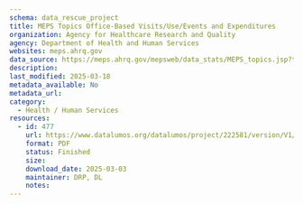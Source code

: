 ```yaml
---
schema: data_rescue_project 
title: MEPS Topics Office-Based Visits/Use/Events and Expenditures
organization: Agency for Healthcare Research and Quality
agency: Department of Health and Human Services
websites: meps.ahrq.gov
data_source: https://meps.ahrq.gov/mepsweb/data_stats/MEPS_topics.jsp?topicid=36Z-1
description: 
last_modified: 2025-03-18
metadata_available: No
metadata_url: 
category:
  - Health / Human Services
resources:
  - id: 477
    url: https://www.datalumos.org/datalumos/project/222581/version/V1/view
    format: PDF
    status: Finished
    size: 
    download_date: 2025-03-03
    maintainer: DRP, DL
    notes: 
---
```

